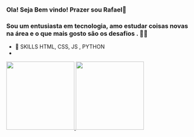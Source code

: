 ### Ola! Seja Bem vindo! Prazer sou Rafael👋
### Sou um entusiasta em tecnologia, amo estudar coisas novas na área e o que mais gosto são os desafios .  🏋️‍♂️ 

- 🌱 SKILLS HTML, CSS, JS , PYTHON
-  


 <div>
  <a href="https://github.com/RAFAELSILVASALES">
  <img height="180em" src="https://github-readme-stats.vercel.app/api?username=RAFAELSILVASALES&show_icons=true&theme=dark&include_all_commits=true&count_private=true"/>
  <img height="180em" src="https://github-readme-stats.vercel.app/api/top-langs/?username=RAFAELSILVASALES&layout=compact&langs_count=7&theme=dark"/>
</div>
